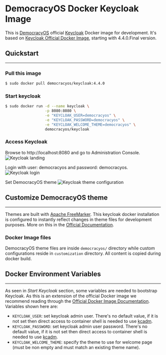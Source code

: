 # DemocracyOS Docker Keycloak Image
This is [DemocracyOS](http://democracyos.org/) official [Keycloak](https://www.keycloak.org/) Docker image for development. It's based on [Keycloak Official Docker Image](https://hub.docker.com/r/jboss/keycloak/), starting with 4.4.0.Final version.

## Quickstart
---
### Pull this image
```bash
$ sudo docker pull democracyos/keycloak:4.4.0
```

### Start keycloak
```bash
$ sudo docker run -d --name keycloak \
                  -p 8080:8080 \
                  -e "KEYCLOAK_USER=democracyos" \
                  -e "KEYCLOAK_PASSWORD=democracyos" \
                  -e "KEYCLOAK_WELCOME_THEME=democracyos" \
                  democracyos/keycloak
```

### Access Keycloak
Browse to http://localhost:8080 and go to Administration Console.
![Keycloak landing](https://raw.githubusercontent.com/DemocracyOS/keycloak/master/img/kc_1.png)

Login with user: democracyos and password: democracyos.
![Keycloak login](https://raw.githubusercontent.com/DemocracyOS/keycloak/master/img/kc_2.png)

Set DemocracyOS theme
![Keycloak theme configuration](https://raw.githubusercontent.com/DemocracyOS/keycloak/master/img/kc_3.png)


## Customize DemocracyOS theme
---
Themes are built with [Apache FreeMarker](https://freemarker.apache.org/). This keycloak docker installation is configured to instantly reflect changes in theme files for development purposes. More on this in the [Official Documentation](https://www.keycloak.org/docs/4.4/server_development/index.html#_themes).

### Docker Image files
DemocracyOS theme files are inside `democracyos/` directory while custom configurations reside in `customization` directory. All content is copied during docker build.

## Docker Environment Variables
---
As seen in _Start Keycloak_ section, some variables are needed to bootstrap Keycloak. As this is an extension of the official Docker image we recommend reading through the [Official Docker Image Documentation](https://hub.docker.com/r/jboss/keycloak/). Variables shown here are:

* `KEYCLOAK_USER`: set keycloak admin user. There's no default value, if it is not set then direct access to container shell is needed to use [kcadm](https://www.keycloak.org/docs/4.4/server_admin/#the-admin-cli).
* `KEYCLOAK_PASSWORD`: set keycloak admin user password. There's no default value, if it is not set then direct access to container shell is needed to use [kcadm](https://www.keycloak.org/docs/4.4/server_admin/#the-admin-cli).
* `KEYCLOAK_WELCOME_THEME`: specify the theme to use for welcome page (must be non empty and must match an existing theme name).
